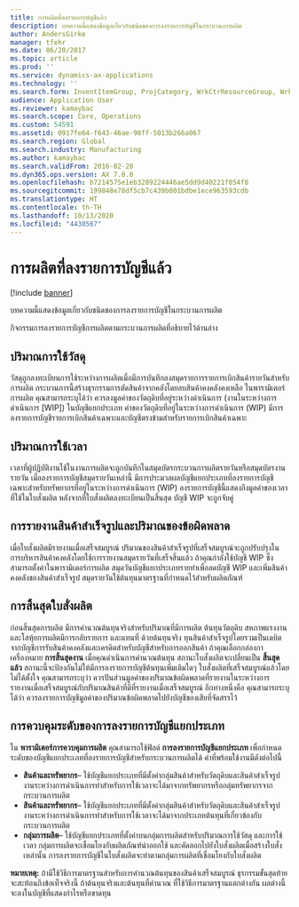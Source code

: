 ```yaml
---
title: การผลิตที่ลงรายการบัญชีแล้ว
description: บทความนี้แสดงข้อมูลเกี่ยวกับชนิดของการลงรายการบัญชีในกระบวนการผลิต
author: AndersGirke
manager: tfehr
ms.date: 06/20/2017
ms.topic: article
ms.prod: ''
ms.service: dynamics-ax-applications
ms.technology: ''
ms.search.form: InventItemGroup, ProjCategory, WrkCtrResourceGroup, WrkCtrTable
audience: Application User
ms.reviewer: kamaybac
ms.search.scope: Core, Operations
ms.custom: 54591
ms.assetid: 0917fe64-f643-46ae-98ff-5013b266a067
ms.search.region: Global
ms.search.industry: Manufacturing
ms.author: kamaybac
ms.search.validFrom: 2016-02-28
ms.dyn365.ops.version: AX 7.0.0
ms.openlocfilehash: b7214575e1eb3289224446ae5dd9d40221f054f8
ms.sourcegitcommit: 199848e78df5cb7c439b001bdbe1ece963593cdb
ms.translationtype: HT
ms.contentlocale: th-TH
ms.lasthandoff: 10/13/2020
ms.locfileid: "4438567"
---
```

# <a name="production-posting"></a>การผลิตที่ลงรายการบัญชีแล้ว

[!include [banner](../includes/banner.md)]

บทความนี้แสดงข้อมูลเกี่ยวกับชนิดของการลงรายการบัญชีในกระบวนการผลิต

กิจกรรมการลงรายการบัญชีการผลิตตามกระบวนการผลิตที่อธิบายไว้ด้านล่าง

## <a name="material-consumption"></a>ปริมาณการใช้วัสดุ
วัสดุถูกลงทะเบียนการใช้ระหว่างการผลิตเมื่อมีการบันทึกลงสมุดรายการรายการเบิกสินค้ารายวันสำหรับการผลิต กระบวนการนี้สร้างธุรกรรมการตัดสินค้าจากคลังโดยลบสินค้าคงคลังคงเหลือ ในพารามิเตอร์การผลิต คุณสามารถระบุได้ว่า ควรลงมูลค่าของวัตถุดิบที่อยู่ระหว่างดำเนินการ (งานในระหว่างการดำเนินการ \[WIP\]) ในบัญชีแยกประเภท ค่าของวัตถุดิบที่อยู่ในระหว่างการดำเนินการ (WIP) มีการลงรายการบัญชีรายการเบิกสินค้าเฉพาะและบัญชีตรงข้ามสำหรับรายการเบิกสินค้าเฉพาะ

## <a name="time-consumption"></a>ปริมาณการใช้เวลา
เวลาที่ผู้ปฏิบัติงานใช้ในงานการผลิตจะถูกบันทึกในสมุดบัตรกระบวนการผลิตรายวันหรือสมุดบัตรงานรายวัน เมื่อลงรายการบัญชีสมุดรายวันเหล่านี้ มีการประมวลผลบัญชีแยกประเภทที่ลงรายการบัญชีเฉพาะสำหรับทรัพยากรที่อยู่ในระหว่างการดำเนินการ (WIP) ลงรายการบัญชีนี้แสดงถึงมูลค่าของเวลาที่ใช้ในใบสั่งผลิต หลังจากที่ใบสั่งผลิตลงทะเบียนเป็นสิ้นสุด บัญชี WIP จะถูกจับคู่

## <a name="reporting-finished-goods-and-error-quantities"></a>การรายงานสินค้าสำเร็จรูปและปริมาณของข้อผิดพลาด
เมื่อใบสั่งผลิตมีรายงานเมื่อเสร็จสมบูรณ์ ปริมาณของสินค้าสำเร็จรูปที่เสร็จสมบูรณ์จะถูกปรับปรุงในการบริหารสินค้าคงคลังโดยใช้การรายงานสมุดรายวันที่เสร็จสิ้นแล้ว ถ้าคุณกำลังใช้บัญชี WIP ซึ่งสามารถตั้งค่าในพารามิเตอร์การผลิต สมุดวันบัญชีแยกประเภทรายทำเพื่อลดบัญชี WIP และเพิ่มสินค้าคงคลังของสินค้าสำเร็จรูป สมุดรายวันใช้ต้นทุนมาตรฐานที่กำหนดไว้สำหรับผลิตภัณฑ์

## <a name="ending-the-production-order"></a>การสิ้นสุดใบสั่งผลิต
ก่อนสิ้นสุดการผลิต มีการคำนวณต้นทุนจริงสำหรับปริมาณที่มีการผลิต ต้นทุนวัตถุดิบ สหภาพแรงงาน และโสหุ้ยการผลิตมีการกลับรายการ และแทนที่ ด้วยต้นทุนจริง ทุนสินค้าสำเร็จรูปโดยรวมเป็นเดบิตจากบัญชีการรับสินค้าคงคลังและเครดิตสำหรับบัญชีสำหรับการออกสินค้า ถ้าคุณเลือกกล่องกาเครื่องหมาย **การสิ้นสุดงาน** เมื่อคุณดำเนินการคำนวณต้นทุน สถานะใบสั่งผลิตจะเปลี่ยนเป็น **สิ้นสุดแล้ว** สถานะนี้จะป้องกันไม่ให้มีการลงรายการบัญชีต้นทุนเพิ่มเติมใดๆ ใบสั่งผลิตที่เสร็จสมบูรณ์แล้วโดยไม่ได้ตั้งใจ คุณสามารถระบุว่า ควรปันส่วนมูลค่าของปริมาณข้อผิดพลาดที่รายงานในระหว่างการรายงานเมื่อเสร็จสมบูรณ์กับปริมาณสินค้าที่ดีที่รายงานเมื่อเสร็จสมบูรณ์ อีกทางหนึ่งคือ คุณสามารถระบุได้ว่า ควรลงรายการบัญชีมูลค่าของปริมาณข้อผิดพลาดไปยังบัญชีของเสียที่จัดสรรไว้

## <a name="controlling-the-level-of-ledger-posting"></a>การควบคุมระดับของการลงรายการบัญชีแยกประเภท
ใน **พารามิเตอร์การควบคุมการผลิต** คุณสามารถใช้ฟิลด์ **การลงรายการบัญชีแยกประเภท** เพื่อกำหนดระดับของบัญชีแยกประเภทที่ลงรายการบัญชีสำหรับกระบวนการผลิตได้ ค่าที่พร้อมใช้งานมีดังต่อไปนี้

-   **สินค้าและทรัพยากร**– ใช้บัญชีแยกประเภทที่มีตั้งค่ากลุ่มสินค้าสำหรับวัตถุดิบและสินค้าสำเร็จรูป งานระหว่างการดำเนินการทำสำหรับการใช้เวลาจะได้มาจากทรัพยากรหรือกลุ่มทรัพยากรจากกระบวนการผลิต
-   **สินค้าและทรัพยากร**– ใช้บัญชีแยกประเภทที่มีตั้งค่ากลุ่มสินค้าสำหรับวัตถุดิบและสินค้าสำเร็จรูป งานระหว่างการดำเนินการทำสำหรับการใช้เวลาจะได้มาจากประเภทต้นทุนที่เกี่ยวข้องกับกระบวนการผลิต
-   **กลุ่มการผลิต**– ใช้บัญชีแยกประเภทที่ตั้งค่าบนกลุ่มการผลิตสำหรับปริมาณการใช้วัสดุ และการใช้เวลา กลุ่มการผลิตจะเชื่อมโยงกับผลิตภัณฑ์นำออกใช้ และคัดลอกไปยังใบสั่งผลิตเมื่อสร้างใบสั่งเหล่านั้น การลงรายการบัญชีในใบสั่งผลิตจะทำตามกลุ่มการผลิตที่เชื่อมโยงกับใบสั่งผลิต

**หมายเหตุ:** ถ้ามีใช้วิธีการมาตรฐานสำหรับการคำนวณต้นทุนของสินค้าเสร็จสมบูรณ์ ธุรกรรมขั้นสุดท้ายจะสะท้อนถึงข้อเท็จจริงนี้ ถ้าต้นทุนจริงและต้นทุนที่คำนวณ ที่ใช้วิธีการมาตรฐานแตกต่างกัน ผลต่างนี้จะลงในบัญชีที่แสดงกำไรหรือขาดทุน



